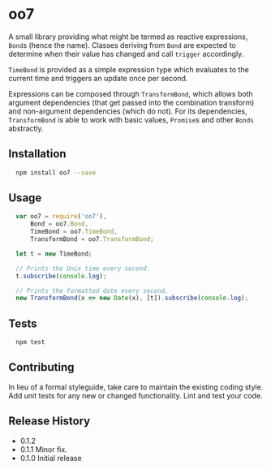 oo7
=========

A small library providing what might be termed as reactive expressions, `Bond`s
(hence the name). Classes deriving from `Bond` are expected to determine when
their value has changed and call `trigger` accordingly.

`TimeBond` is provided as a simple expression type which evaluates to the
current time and triggers an update once per second.

Expressions can be composed through `TransformBond`, which allows both argument
dependencies (that get passed into the combination transform) and non-argument
dependencies (which do not). For its dependencies, `TransformBond` is able to
work with basic values, `Promise`s and other `Bonds` abstractly.

## Installation

```sh
  npm install oo7 --save
```

## Usage

```javascript
  var oo7 = require('oo7'),
      Bond = oo7.Bond,
      TimeBond = oo7.TimeBond,
	  TransformBond = oo7.TransformBond;

  let t = new TimeBond;

  // Prints the Unix time every second.
  t.subscribe(console.log);

  // Prints the formatted date every second.
  new TransformBond(x => new Date(x), [t]).subscribe(console.log);
```

## Tests

```sh
  npm test
```

## Contributing

In lieu of a formal styleguide, take care to maintain the existing coding style.
Add unit tests for any new or changed functionality. Lint and test your code.

## Release History

* 0.1.2
* 0.1.1 Minor fix.
* 0.1.0 Initial release
